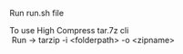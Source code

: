 Run run.sh file

To use High Compress tar.7z cli\
&nbsp;Run -> tarzip -i \<folderpath> -o \<zipname>
